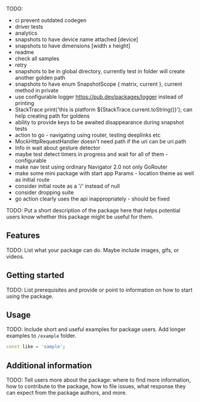 TODO:
- ci prevent outdated codegen
- driver tests
- analytics
- snapshots to have device name attached [device]
- snapshots to have dimensions [width x height]
- readme
- check all samples
- retry
- snapshots to be in global directory, currently test in folder will create another golden path
- snapshots to have enum SnapshotScope { matrix, current }, current method in private
- use configurable logger https://pub.dev/packages/logger instead of printing
- StackTrace print('this is platform ${StackTrace.current.toString()}'); can help creating path for goldens
- ability to provide keys to be awaited disappearance during snapshot tests
- action to go - navigating using router, testing deeplinks etc
- MockHttpRequestHandler doesn't need path if the uri can be uri.path
- Info in wait about gesture detector
- maybe test detect timers in progress and wait for all of them - configurable
- make nav test using ordinary Navigator 2.0 not only GoRouter
- make some mini package with start app Params - location theme as well as initial route
- consider initial route as a '/' instead of null
- consider dropping suite
- go action clearly uses the api inappropriately - should be fixed

TODO: Put a short description of the package here that helps potential users
know whether this package might be useful for them.

## Features

TODO: List what your package can do. Maybe include images, gifs, or videos.

## Getting started

TODO: List prerequisites and provide or point to information on how to
start using the package.

## Usage

TODO: Include short and useful examples for package users. Add longer examples
to `/example` folder.

```dart
const like = 'sample';
```

## Additional information

TODO: Tell users more about the package: where to find more information, how to
contribute to the package, how to file issues, what response they can expect
from the package authors, and more.
